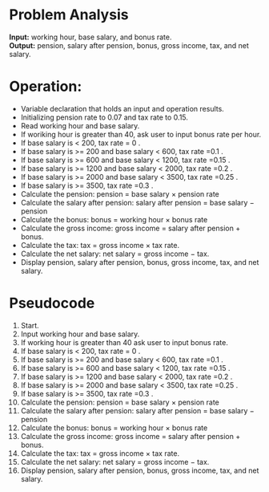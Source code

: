 # Problem Analysis   
**Input:** working hour, base salary, and bonus rate.  
**Output:** pension, salary after pension, bonus, gross income, tax, and net salary.  
# Operation:   
- Variable declaration that holds an input and operation results.
- Initializing pension rate to 0.07 and tax rate to 0.15.
- Read working hour and base salary.
- If woriking hour is greater than 40, ask user to input bonus rate per hour.
- If base salary is < 200, tax rate = 0 .
- If base salary is >= 200 and base salary < 600, tax rate =0.1 .
- If base salary is >= 600 and base salary < 1200, tax rate =0.15 .
- If base salary is >= 1200 and base salary < 2000, tax rate =0.2 .
- If base salary is >= 2000 and base salary < 3500, tax rate =0.25 .
- If base salary is >= 3500, tax rate =0.3 .
- Calculate the pension: pension = base salary × pension rate
- Calculate the salary after pension: salary after pension = base salary − pension  
- Calculate the bonus: bonus = working hour × bonus rate
- Calculate the gross income: gross income = salary after pension + bonus.
- Calculate the tax: tax = gross income × tax rate.
- Calculate the net salary: net salary = gross income − tax.
- Display pension, salary after pension, bonus, gross income, tax, and net salary.

# Pseudocode   
1. Start.  
2. Input working hour and base salary.
3. If working hour is greater than 40 ask user to input bonus rate.
4. If base salary is < 200, tax rate = 0 .
5. If base salary is >= 200 and base salary < 600, tax rate =0.1 .
6. If base salary is >= 600 and base salary < 1200, tax rate =0.15 .
7. If base salary is >= 1200 and base salary < 2000, tax rate =0.2 .
8. If base salary is >= 2000 and base salary < 3500, tax rate =0.25 .
9. If base salary is >= 3500, tax rate =0.3 .
10. Calculate the pension: pension = base salary × pension rate
11. Calculate the salary after pension: salary after pension = base salary − pension  
12. Calculate the bonus: bonus = working hour × bonus rate
13. Calculate the gross income: gross income = salary after pension + bonus.
14. Calculate the tax: tax = gross income × tax rate.
15. Calculate the net salary: net salary = gross income − tax.
16. Display pension, salary after pension, bonus, gross income, tax, and net salary.
